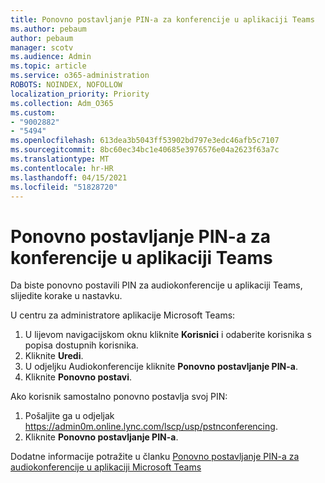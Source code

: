 ```yaml
---
title: Ponovno postavljanje PIN-a za konferencije u aplikaciji Teams
ms.author: pebaum
author: pebaum
manager: scotv
ms.audience: Admin
ms.topic: article
ms.service: o365-administration
ROBOTS: NOINDEX, NOFOLLOW
localization_priority: Priority
ms.collection: Adm_O365
ms.custom:
- "9002882"
- "5494"
ms.openlocfilehash: 613dea3b5043ff53902bd797e3edc46afb5c7107
ms.sourcegitcommit: 8bc60ec34bc1e40685e3976576e04a2623f63a7c
ms.translationtype: MT
ms.contentlocale: hr-HR
ms.lasthandoff: 04/15/2021
ms.locfileid: "51828720"
---
```

# <a name="reset-conferencing-pin-in-teams"></a>Ponovno postavljanje PIN-a za konferencije u aplikaciji Teams

Da biste ponovno postavili PIN za audiokonferencije u aplikaciji Teams, slijedite korake u nastavku.  

U centru za administratore aplikacije Microsoft Teams:

1. U lijevom navigacijskom oknu kliknite **Korisnici** i odaberite korisnika s popisa dostupnih korisnika. 
2. Kliknite **Uredi**.
3. U odjeljku Audiokonferencije kliknite **Ponovno postavljanje PIN-a**.
4. Kliknite **Ponovno postavi**.

Ako korisnik samostalno ponovno postavlja svoj PIN:
1. Pošaljite ga u odjeljak https://admin0m.online.lync.com/lscp/usp/pstnconferencing.
2. Kliknite **Ponovno postavljanje PIN-a**.

Dodatne informacije potražite u članku [Ponovno postavljanje PIN-a za audiokonferencije u aplikaciji Microsoft Teams](https://docs.microsoft.com/microsoftteams/reset-the-audio-conferencing-pin-in-teams)
